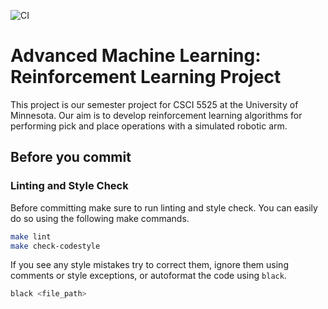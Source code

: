 ![CI](https://github.com/padpy/aml_rl/actions/workflows/ci.yml/badge.svg)
# Advanced Machine Learning: Reinforcement Learning Project

This project is our semester project for CSCI 5525 at the University of Minnesota. Our aim is to develop
reinforcement learning algorithms for performing pick and place operations with a simulated robotic arm.


## Before you commit
### Linting and Style Check
Before committing make sure to run linting and style check. You can easily do so using the following make commands.

```bash
make lint
make check-codestyle
```

If you see any style mistakes try to correct them, ignore them using comments or style exceptions, or autoformat
the code using `black`.

```bash
black <file_path>
```
